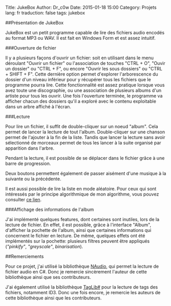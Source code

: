 Title: JukeBox
Author: Dr_c0w
Date: 2015-01-18 15:00
Category: Projets
lang: fr
traduction: false
tags: jukebox

##Présentation de JukeBox

JukeBox est un petit programme capable de lire des fichiers audio encodés au
format MP3 ou WAV. Il est fait en Windows Form et est assez intuitif.

###Ouverture de fichier

Il y a plusieurs façons d'ouvrir un fichier: soit en utilisant
dans le menu déroulant "Ouvrir un fichier" ou l'association de touches
"CTRL + O", "Ouvir un dossier" ou "CTRL + F", ou encore "Ouvrir les sous dossiers"
ou "CTRL + SHIFT + F". Cette dernière option permet d'explorer l'arborescence 
du dossier d'un niveau inférieur pour y récupérer tous les fichiers que le
programme pourra lire. Cette fonctionnalité est assez pratique lorsque 
vous avez toute une discographie, ou une association de plusieurs albums
d'un artiste pour tous les ouvrir. Une fois l'ouverture terminée, le programme
va afficher chacun des dossiers qu'il a exploré avec le contenu exploitable
dans un arbre affiché à l'écran.

###Lecture

Pour lire un fichier, il suffit de double-cliquer sur un noeud "album".
Cela permet de lancer la lecture de tout l'album. Double-cliquer sur une 
chanson permet de l'ajouter à la fin de la liste. Tandis que lancer la
lecture sans avoir sélectionné de morceaux permet de tous les lancer à la
suite organisé par apparition dans l'arbre.

Pendant la lecture, il est possible de se déplacer dans le fichier grâce
à une barre de progression. 

Deux boutons permettent également de passer aisément d'une musique à la 
suivante ou la précédente.

Il est aussi possible de lire la liste en mode aléatoire. Pour ceux qui sont
intéressés par le principe algorithmique de mon algorithme, vous pouvez 
consulter [ce lien]({filename}randomisation.md).

###Affichage des informations de l'album

J'ai implémenté quelques features, dont certaines sont inutiles, lors de la
lecture de fichier. En effet, il est possible, grâce à l'interface "Album",
d'afficher la pochette de l'album, ainsi que certaines informations qui 
concernent le fichier en lecture. De même, quelques effets ont été implémentés
sur la pochette: plusieurs filtres peuvent être appliqués (*"pinkify"*, 
*"greyscale"*, *binarisation*).

##Remerciements

Pour ce projet, j'ai utilisé la bibliothèque [NAudio](naudi.codeplex.com), 
qui permet la lecture de fichier audio en C\#. Donc je remercie sincèrement 
l'auteur de cette bibliothèque ainsi que ses contributeurs.

J'ai également utilisé la bibliothèque [TagLib\#](https://github.com/mono/taglib-sharp/) pour la lecture de tags des
fichiers, notamment ID3. Donc une fois encore, je remercie les auteurs de cette
bibliothèque ainsi que les contributeurs.
